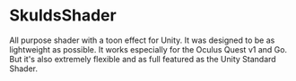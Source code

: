 # SkuldsShader
All purpose shader with a toon effect for Unity. It was designed to be as lightweight as possible. It works especially for the Oculus Quest v1 and Go. But it's also extremely flexible and as full featured as the Unity Standard Shader.

